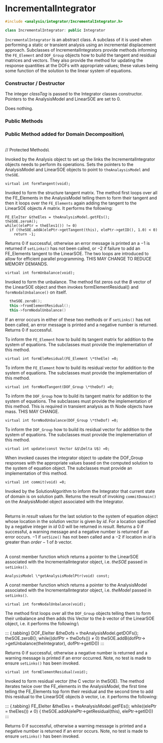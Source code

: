 # IncrementalIntegrator 

```cpp
#include <analysis/integrator/IncrementalIntegrator.h>

class IncrementalIntegrator: public Integrator
```



`IncrementalIntegrator` is an abstract class. A subclass of it is used
when performing a static or transient analysis using an incremental
displacement approach. Subclasses of IncrementalIntegrators provide
methods informing the `FE_Element` and `DOF_Group` objects how to build the
tangent and residual matrices and vectors. They also provide the method
for updating the response quantities at the DOFs with appropriate
values; these values being some function of the solution to the linear
system of equations.

### Constructor / Destructor

The integer *classTag* is passed to the Integrator classes constructor.
Pointers to the AnalysisModel and LinearSOE are set to $0$.


Does nothing.



### Public Methods


### Public Method added for Domain Decomposition\

\
// Protected Methods\



Invoked by the Analysis object to set up the links the
IncrementalIntegrator objects needs to perform its operations. Sets the
pointers to the AnalysisModel and LinearSOE objects to point to
`theAnalaysisModel` and `theSOE`.

```{.cpp}
virtual int formTangent(void);
```

Invoked to form the structure tangent matrix. The method first loops
over all the FE_Elements in the AnalysisModel telling them to form their
tangent and then it loops over the `FE_Elements` again adding the tangent
to the LinearSOE objects $A$ matrix. It performs the following:

```
FE_EleIter &theEles = theAnalysisModel.getFEs();
theSOE.zeroA();
while((elePtr = theEles1()) != 0)
  if (theSOE.addA(elePtr->getTangent(this), elePtr->getID(), 1.0) < 0)
    return -1;
```

Returns $0$ if successful, otherwise an error message is printed an a
$-1$ is returned if `setLinks()` has not been called, or $-2$ if failure
to add an FE_Elements tangent to the LinearSOE. The two loops are
introduced to allow for efficient parallel programming. THIS MAY CHANGE
TO REDUCE MEMORY DEMANDS.

```{.cpp}
virtual int formUnbalance(void);
```

Invoked to form the unbalance. The method fist zeros out the $B$ vector
of the LinearSOE object and then invokes formElementResidual() and
`formNodalUnbalance()` on itself.
```cpp
  theSOE.zeroB();
  this->fromElementResidual();
  this->formNodalUnbalance()
```

If an error occurs in either of these two methods or if `setLinks()` has
not been called, an error message is printed and a negative number is
returned. Returns $0$ if successful.

To inform the `FE_Element` how to build its tangent matrix for addition to
the system of equations. The subclasses must provide the implementation
of this method.

```{.cpp}
virtual int formEleResidual(FE_Element \*theEle) =0;
```

To inform the `FE_Element` how to build its residual vector for addition
to the system of equations. The subclasses must provide the
implementation of this method.

```{.cpp}
virtual int formNodTangent(DOF_Group \*theDof) =0;
```

To inform the `DOF_Group` how to build its tangent matrix for addition to
the system of equations. The subclasses must provide the implementation
of this method. This is required in transient analysis as th Node
objects have mass. THIS MAY CHANGE.

```{.cpp}
virtual int formNodUnbalance(DOF_Group \*theDof) =0;
```

To inform the `DOF_Group` how to build its residual vector for addition to
the system of equations. The subclasses must provide the implementation
of this method.

```{.cpp}
virtual int update(const Vector &$\Delta U$) =0;
```

When invoked causes the integrator object to update the DOF_Group
responses with the appropriate values based on the computed solution to
the system of equation object. The subclasses must provide an
implementation of this method.

```{.cpp}
virtual int commit(void) =0;
```

Invoked by the SolutionAlgorithm to inform the Integrator that current
state of domain is on solution path. Returns the result of invoking
`commitDomain()` on the AnalysisModel object associated with the
Integrator.

\
Returns in *result* values for the last solution to the system of
equation object whose location in the solution vector is given by *id*.
For a location specified by a negative integer in *id* 0.0 will be
returned in *result*. Returns a $0$ if successful, a warning message and
a negative number is returned if an error occurs. $-1$ if `setSize()`
has not been called and a $-2$ if location in *id* is greater than
$order-1$ of $b$ vector.

\
A const member function which returns a pointer to the LinearSOE
associated with the IncrementalIntegrator object, i.e. *theSOE* passed
in `setLinks()`.

```{.cpp}
AnalysisModel \*getAnalysisModelPtr(void) const;
```

A const member function which returns a pointer to the AnalysisModel
associated with the IncrementalIntegrator object, i.e. *theModel* passed
in `setLinks()`.

```{.cpp}
virtual int formNodalUnbalance(void);
```

The method first loops over all the `DOF_Group` objects telling them to
form their unbalance and then adds this Vector to the $b$ vector of the
LinearSOE object, i.e. it performs the following:\

::: {.tabbing}
DOF_EleIter &theDofs = theAnalysisModel.getDOFs();
theSOE.zeroB();
while((dofPtr = theDofs()) $\neq$ 0)
  theSOE.addB(dofPtr-$>$getUnbalance(theIntegrator), dofPtr-$>$getID())
:::

Returns $0$ if successful, otherwise a negative number is returned and a
warning message is printed if an error occurred. Note, no test is made
to ensure `setLinks()` has been invoked.

```{.cpp}
virtual int formElementResidual(void);
```

Invoked to form residual vector (the C vector in theSOE). The method
iterates twice over the FE_elements in the AnalysisModel, the first time
telling the FE_Elements top form their residual and the second time to
add this residual to the LinearSOE objects $b$ vector, i.e. it performs
the following:

::: {.tabbing}
FE_EleIter &theEles = theAnalysisModel.getFEs();
while((elePtr = theEles()) $\neq$ 0) {
  theSOE.addA(elePtr-$>$getResidual(this), elePtr-$>$getID())\
:::

Returns $0$ if successful, otherwise a warning message is printed and a
negative number is returned if an error occurs. Note, no test is made to
ensure `setLinks()` has been invoked.

